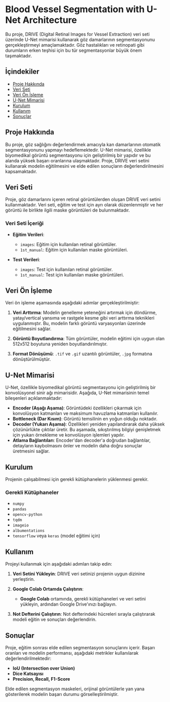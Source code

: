 # Blood Vessel Segmentation with U-Net Architecture

Bu proje, DRIVE (Digital Retinal Images for Vessel Extraction) veri seti üzerinde U-Net mimarisi kullanarak göz damarlarının segmentasyonunu gerçekleştirmeyi amaçlamaktadır. Göz hastalıkları ve retinopati gibi durumların erken teşhisi için bu tür segmentasyonlar büyük önem taşımaktadır.

## İçindekiler

- [Proje Hakkında](#proje-hakkında)
- [Veri Seti](#veri-seti)
- [Veri Ön İşleme](#veri-ön-i̇şleme)
- [U-Net Mimarisi](#u-net-mimarisi)
- [Kurulum](#kurulum)
- [Kullanım](#kullanım)
- [Sonuçlar](#sonuçlar)


## Proje Hakkında

Bu proje, göz sağlığını değerlendirmek amacıyla kan damarlarının otomatik segmentasyonunu yapmayı hedeflemektedir. U-Net mimarisi, özellikle biyomedikal görüntü segmentasyonu için geliştirilmiş bir yapıdır ve bu alanda yüksek başarı oranlarına ulaşmaktadır. Proje, DRIVE veri setini kullanarak modelin eğitilmesini ve elde edilen sonuçların değerlendirilmesini kapsamaktadır.

## Veri Seti

Proje, göz damarlarını içeren retinal görüntülerden oluşan DRIVE veri setini kullanmaktadır. Veri seti, eğitim ve test için ayrı olarak düzenlenmiştir ve her görüntü ile birlikte ilgili maske görüntüleri de bulunmaktadır.

### Veri Seti İçeriği

- **Eğitim Verileri**:
  - `images`: Eğitim için kullanılan retinal görüntüler.
  - `1st_manual`: Eğitim için kullanılan maske görüntüleri.

- **Test Verileri**:
  - `images`: Test için kullanılan retinal görüntüler.
  - `1st_manual`: Test için kullanılan maske görüntüleri.

## Veri Ön İşleme

Veri ön işleme aşamasında aşağıdaki adımlar gerçekleştirilmiştir:

1. **Veri Arttırma**: Modelin genelleme yeteneğini artırmak için döndürme, yatay/vertical yansıma ve rastgele kesme gibi veri arttırma teknikleri uygulanmıştır. Bu, modelin farklı görüntü varyasyonları üzerinde eğitilmesini sağlar.
   
2. **Görüntü Boyutlandırma**: Tüm görüntüler, modelin eğitimi için uygun olan 512x512 boyutuna yeniden boyutlandırılmıştır.

3. **Format Dönüşümü**: `.tif` ve `.gif` uzantılı görüntüler, `.jpg` formatına dönüştürülmüştür.

## U-Net Mimarisi

U-Net, özellikle biyomedikal görüntü segmentasyonu için geliştirilmiş bir konvolüsyonel sinir ağı mimarisidir. Aşağıda, U-Net mimarisinin temel bileşenleri açıklanmaktadır:

- **Encoder (Aşağı Aşama)**: Görüntüdeki özellikleri çıkarmak için konvolüsyon katmanları ve maksimum havuzlama katmanları kullanılır.
- **Bottleneck (Dar Kısım)**: Görüntü temsilinin en yoğun olduğu noktadır.
- **Decoder (Yukarı Aşama)**: Özellikleri yeniden yapılandırarak daha yüksek çözünürlükte çıktılar üretir. Bu aşamada, sıkıştırılmış bilgiyi genişletmek için yukarı örnekleme ve konvolüsyon işlemleri yapılır.
- **Atlama Bağlantıları**: Encoder'dan decoder'a doğrudan bağlantılar, detayların kaybolmasını önler ve modelin daha doğru sonuçlar üretmesini sağlar.



## Kurulum

Projenin çalışabilmesi için gerekli kütüphanelerin yüklenmesi gerekir.

### Gerekli Kütüphaneler

- `numpy`
- `pandas`
- `opencv-python`
- `tqdm`
- `imageio`
- `albumentations`
- `tensorflow` veya `keras` (model eğitimi için)


## Kullanım

Projeyi kullanmak için aşağıdaki adımları takip edin:

1. **Veri Setini Yükleyin**: DRIVE veri setinizi projenin uygun dizinine yerleştirin.

2. **Google Colab Ortamda Çalıştırın**:
   - **Google Colab** ortamında, gerekli kütüphaneleri ve veri setini yükleyin, ardından Google Drive'ınızı bağlayın.

3. **Not Defterini Çalıştırın**: Not defterindeki hücreleri sırayla çalıştırarak modeli eğitin ve sonuçları değerlendirin.

## Sonuçlar

Proje, eğitim sonrası elde edilen segmentasyon sonuçlarını içerir. Başarı oranları ve modelin performansı, aşağıdaki metrikler kullanılarak değerlendirilmektedir:

- **IoU (Intersection over Union)**
- **Dice Katsayısı**
- **Precision, Recall, F1-Score**

Elde edilen segmentasyon maskeleri, orijinal görüntülerle yan yana gösterilerek modelin başarı durumu görselleştirilmiştir.



